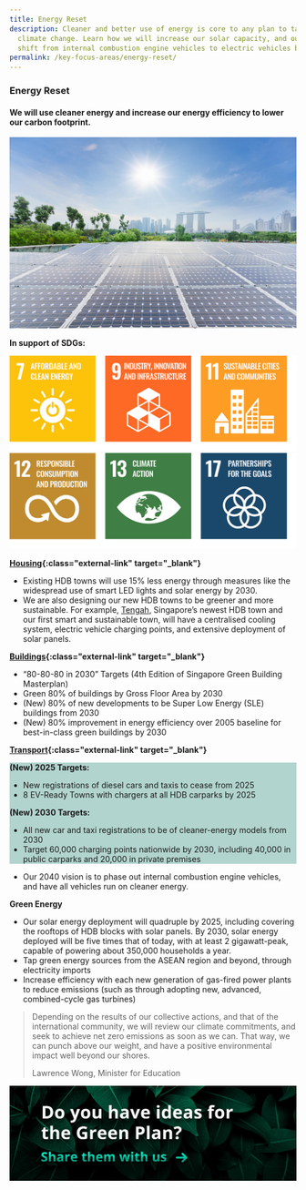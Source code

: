 ```yaml
---
title: Energy Reset
description: Cleaner and better use of energy is core to any plan to tackle
  climate change. Learn how we will increase our solar capacity, and our aim to
  shift from internal combustion engine vehicles to electric vehicles by 2040.
permalink: /key-focus-areas/energy-reset/
---
```

### Energy Reset

#### We will use cleaner energy and increase our energy efficiency to lower our carbon footprint. 

![Energy Reset](/images/framework/framework_energyreset.jpg)

**In support of SDGs:**

<div class="sdg-container">
	<img class="sdg-image" src="/images/framework/energyreset_01.jpg" alt="7 9 11" />
	<img class="sdg-image" src="/images/framework/energyreset_02.jpg" alt="12 13 17" />
</div>

**[Housing](https://www.mnd.gov.sg/our-work/greening-our-home/hdb-green-towns-programme){:class="external-link" target="_blank"}**
- Existing HDB towns will use 15% less energy through measures like the widespread use of smart LED lights and solar energy by 2030.
- We are also designing our new HDB towns to be greener and more sustainable. For example, [Tengah](https://www.hdb.gov.sg/cs/infoweb/about-us/history/hdb-towns-your-home/tengah), Singapore’s newest HDB town and our first smart and sustainable town, will have a centralised cooling system, electric vehicle charging points, and extensive deployment of solar panels.
 
**[Buildings](www1.bca.gov.sg/buildsg/sustainability/green-building-masterplans){:class="external-link" target="_blank"}**
- “80-80-80 in 2030” Targets (4th Edition of Singapore Green Building Masterplan)
- Green 80% of buildings by Gross Floor Area by 2030
- (New) 80% of new developments to be Super Low Energy (SLE) buildings from 2030
- (New) 80% improvement in energy efficiency over 2005 baseline for best-in-class green buildings by 2030


**[Transport](https://www.mot.gov.sg/news-centre/news/Detail/written-reply-by-minister-for-transport-ong-ye-kung-to-parliamentary-question-on-update-on-plan-to-provide-28-000-electric-vehicle-charging-points-by-2030/){:class="external-link" target="_blank"}**

<div style="background-color:#b2d4ce;">
<strong><p>(New) 2025 Targets:</p></strong>
<ul>
  <li>New registrations of diesel cars and taxis to cease from 2025</li>
  <li>8 EV-Ready Towns with chargers at all HDB carparks by 2025</li>
</ul>
<strong><p>(New) 2030 Targets:</p></strong>
<ul>
  <li>All new car and taxi registrations to be of cleaner-energy models from 2030</li>
  <li>Target 60,000 charging points nationwide by 2030, including 40,000 in public carparks and 20,000 in private premises</li>
</ul>
</div>


- Our 2040 vision is to phase out internal combustion engine vehicles, and have all vehicles run on cleaner energy.
<!-- We will require all newly-registered cars to be cleaner-energy models from 2030. 
To support the growth of electric vehicles (EVs), we will more than double our EV charging point target—from 28,000 to 60,000 by 2030. -->

**Green Energy**
- Our solar energy deployment will quadruple by 2025, including covering the rooftops of HDB blocks with solar panels. By 2030, solar energy deployed will be five times that of today, with at least 2 gigawatt-peak, capable of powering about 350,000 households a year. 
- Tap green energy sources from the ASEAN region and beyond, through electricity imports
- Increase efficiency with each new generation of gas-fired power plants to reduce emissions (such as through adopting new, advanced, combined-cycle gas turbines) 

<blockquote>
  <p>Depending on the results of our collective actions, and that of the international community, we will review our climate commitments, and seek to achieve net zero emissions as soon as we can. That way, we can punch above our weight, and have a positive environmental impact well beyond our shores.</p>
  <span class="author">Lawrence Wong, Minister for Education</span>
</blockquote>

[![Ideas](/images/framework/framework_ideas.jpg)](https://form.gov.sg/6013d365bedd790011bb9c86)